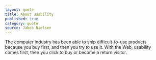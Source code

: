 ```yaml
---
layout: quote
title: About usability
published: true
category: quote
source: Jakob Nielsen
---
```


The computer industry has been able to ship difficult-to-use products because you buy first, and then you try to use it. With the Web, usability comes first, then you click to buy or become a return visitor.
<!--more-->
